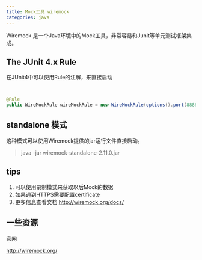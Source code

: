 ```yaml
---
title: Mock工具 wiremock
categories: java
---
```


Wiremock 是一个Java环境中的Mock工具，非常容易和Junit等单元测试框架集成。

## The JUnit 4.x Rule

在JUnit4中可以使用Rule的注解，来直接启动

```java


@Rule
public WireMockRule wireMockRule = new WireMockRule(options().port(8888).httpsPort(8889));


```

## standalone 模式

这种模式可以使用Wiremock提供的jar运行文件直接启动。

> java -jar wiremock-standalone-2.11.0.jar


## tips

1. 可以使用录制模式来获取以后Mock的数据
2. 如果遇到HTTPS需要配置certificate
3. 更多信息查看文档 http://wiremock.org/docs/

## 一些资源

官网

http://wiremock.org/
